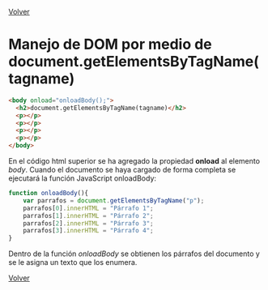 [Volver](../readme.md)
# Manejo de DOM por medio de document.getElementsByTagName(tagname)

```html
<body onload="onloadBody();">
  <h2>document.getElementsByTagName(tagname)</h2>
  <p></p>
  <p></p>
  <p></p>
  <p></p>
</body>
```

En el código html superior se ha agregado la propiedad **onload** al elemento *body*. Cuando el documento se haya cargado de forma completa se ejecutará la función JavaScript onloadBody:

```javascript
function onloadBody(){
    var parrafos = document.getElementsByTagName("p");
    parrafos[0].innerHTML = "Párrafo 1";
    parrafos[1].innerHTML = "Párrafo 2";
    parrafos[2].innerHTML = "Párrafo 3";
    parrafos[3].innerHTML = "Párrafo 4";
}
```

Dentro de la función *onloadBody* se obtienen los párrafos del documento y se le asigna un texto que los enumera.

[Volver](../readme.md)